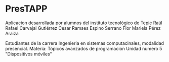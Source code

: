 # PresTAPP
Aplicacion desarrollada por alumnos del instituto tecnológico de Tepic
Raúl Rafael Carvajal Gutiérrez
Cesar Ramses Espino Serrano
Flor Mariela Pérez Araiza

Estudiantes de la carrera Ingenieria en sistemas computacinales, modalidad presencial.
Materia: Tópicos avanzados de programacion
Unidad numero 5 "Dispositivos móviles"
